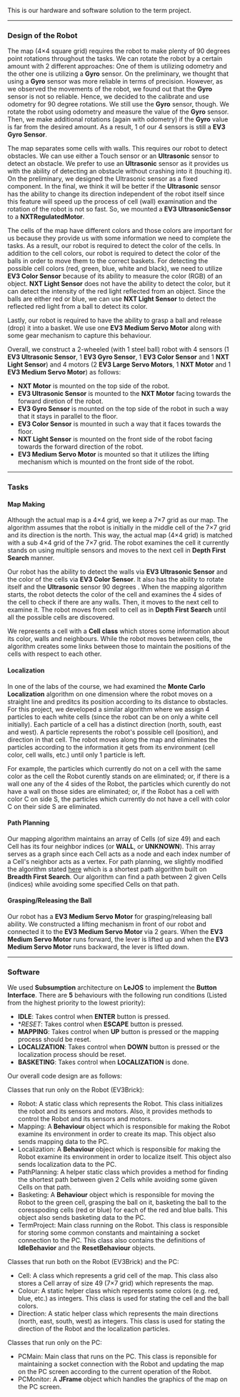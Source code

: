 This is our hardware and software solution to the term project.

***

### Design of the Robot
The map (4×4 square grid) requires the robot to make plenty of 90 degrees point rotations throughout the tasks. We can rotate the robot by a certain amount with 2 different approaches: One of them is utilizing odometry and the other one is utilizing a **Gyro** sensor. On the preliminary, we thought that using a **Gyro** sensor was more reliable in terms of precision. However, as we observed the movements of the robot, we found out that the **Gyro** sensor is not so reliable. Hence, we decided to the calibrate and use odometry for 90 degree rotations. We still use the **Gyro** sensor, though. We rotate the robot using odometry and measure the value of the **Gyro** sensor. Then, we make additional rotations (again with odometry) if the **Gyro** value is far from the desired amount. As a result, 1 of our 4 sensors is still a **EV3 Gyro Sensor**.

The map separates some cells with walls. This requires our robot to detect obstacles. We can use either a Touch sensor or an **Ultrasonic** sensor to detect an obstacle. We prefer to use an **Ultrasonic** sensor as it provides us with the ability of detecting an obstacle without crashing into it (touching it). On the preliminary, we designed the Ultrasonic sensor as a fixed component. In the final, we think it will be better if the **Ultrasonic** sensor has the ability to change its direction independent of the robot itself since this feature will speed up the process of cell (wall) examination and the rotation of the robot is not so fast. So, we mounted a **EV3 UltrasonicSensor** to a **NXTRegulatedMotor**.

The cells of the map have different colors and those colors are important for us because they provide us with some information we need to complete the tasks. As a result, our robot is required to detect the color of the cells. In addition to the cell colors, our robot is required to detect the color of the balls in order to move them to the correct baskets. For detecting the possible cell colors (red, green, blue, white and black), we need to utilize **EV3 Color Sensor** because of its ability to measure the color (RGB) of an object. **NXT Light Sensor** does not have the ability to detect the color, but it can detect the intensity of the red light reflected from an object. Since the balls are either red or blue, we can use **NXT Light Sensor** to detect the reflected red light from a ball to detect its color.

Lastly, our robot is required to have the ability to grasp a ball and release (drop) it into a basket. We use one **EV3 Medium Servo Motor** along with some gear mechanism to capture this behaviour.

Overall, we construct a 2-wheeled (with 1 steel ball) robot with 4 sensors (1 **EV3 Ultrasonic Sensor**, 1 **EV3 Gyro Sensor**, 1 **EV3 Color Sensor** and 1 **NXT Light Sensor**) and 4 motors (2 **EV3 Large Servo Motors**, 1 **NXT Motor** and 1 **EV3 Medium Servo Motor**) as follows:

*  **NXT Motor** is mounted on the top side of the robot.
*  **EV3 Ultrasonic Sensor** is mounted to the **NXT Motor** facing towards the forward diretion of the robot.
*  **EV3 Gyro Sensor** is mounted on the top side of the robot in such a way that it stays in parallel to the floor.
*  **EV3 Color Sensor** is mounted in such a way that it faces towards the floor.
*  **NXT Light Sensor** is mounted on the front side of the robot facing towards the forward direction of the robot.
*  **EV3 Medium Servo Motor** is mounted so that it utilizes the lifting mechanism which is mounted on the front side of the robot.

***

### Tasks
#### Map Making
Although the actual map is a 4×4 grid, we keep a 7×7 grid as our map. The algorithm assumes that the robot is initially in the middle cell of the 7×7 grid and its direction is the north. This way, the actual map (4×4 grid) is matched with a sub 4×4 grid of the 7×7 grid. The robot examines the cell it currently stands on using multiple sensors and moves to the next cell in **Depth First Search** manner.

Our robot has the ability to detect the walls via **EV3 Ultrasonic Sensor** and the color of the cells via **EV3 Color Sensor**. It also has the ability to rotate itself and the **Ultrasonic** sensor 90 degrees . When the mapping algorithm starts, the robot detects the color of the cell and examines the 4 sides of the cell to check if there are any walls. Then, it moves to the next cell to examine it. The robot moves from cell to cell as in **Depth First Search** until all the possible cells are discovered.

We represents a cell with a **Cell class** which stores some information about its color, walls and neighbours. While the robot moves between cells, the algorithm creates some links between those to maintain the positions of the cells with respect to each other.

#### Localization
In one of the labs of the course, we had examined the **Monte Carlo Localization** algorithm on one dimension where the robot moves on a straight line and preditcs its position according to its distance to obstacles. For this project, we developed a similar algorithm where we assign 4 particles to each white cells (since the robot can be on only a white cell initially). Each particle of a cell has a distinct direction (north, south, east and west). A particle represents the robot's possible cell (position), and direction in that cell. The robot moves along the map and eliminates the particles according to the information it gets from its environment (cell color, cell walls, etc.) until only 1 particle is left.

For example, the particles which currently do not on a cell with the same color as the cell the Robot curently stands on are eliminated; or, if there is a wall one any of the 4 sides of the Robot, the particles which curently do not have a wall on those sides are eliminated; or, if the Robot has a cell with color C on side S, the particles which currently do not have a cell with color C on their side S are eliminated.

#### Path Planning
Our mapping algorithm maintains an array of Cells (of size 49) and each Cell has its four neighbor indices (or **WALL**, or **UNKNOWN**). This array serves as a graph since each Cell acts as a node and each index number of a Cell's neighbor acts as a vertex. For path planning, we slightly modified the algorithm stated [here](https://www.geeksforgeeks.org/shortest-path-unweighted-graph/) which is a shortest path algorithm built on **Breadth First Search**. Our algorithm can find a path between 2 given Cells (indices) while avoiding some specified Cells on that path.

#### Grasping/Releasing the Ball
Our robot has a **EV3 Medium Servo Motor** for grasping/releasing ball ability. We constructed a lifting mechanism in front of our robot and connected it to the **EV3 Medium Servo Motor** via 2 gears. When the **EV3 Medium Servo Motor** runs forward, the lever is lifted up and when the **EV3 Medium Servo Motor** runs backward, the lever is lifted down.

***

### Software
We used **Subsumption** architecture on **LeJOS** to implement the **Button Interface**. There are **5** behaviours with the following run conditions (Listed from the highest priority to the lowest priority):

*  **IDLE**: Takes control when **ENTER** button is pressed.
*  **RESET*: Takes control when **ESCAPE** button is pressed.
*  **MAPPING**: Takes control when **UP** button is pressed or the mapping process should be reset.
*  **LOCALIZATION**: Takes control when **DOWN** button is pressed or the localization process should be reset.
*  **BASKETING**: Takes control when **LOCALIZATION** is done.

Our overall code design are as follows:

Classes that run only on the Robot (EV3Brick):

*  Robot: A static class which represents the Robot. This class initializes the robot and its sensors and motors. Also, it provides methods to control the Robot and its sensors and motors.
*  Mapping: A **Behaviour** object which is responsible for making the Robot examine its environment in order to create its map. This object also sends mapping data to the PC.
*  Localization: A **Behaviour** object which is responsible for making the Robot examine its environment in order to localize itself. This object also sends localization data to the PC.
*  PathPlanning: A helper static class which provides a method for finding the shortest path between given 2 Cells while avoiding some güven Cells on that path.
*  Basketing: A **Behaviour** object which is responsible for moving the Robot to the green cell, grasping the ball on it, basketing the ball to the coresspoding cells (red or blue) for each of the red and blue balls. This object also sends basketing data to the PC.
*  TermProject: Main class running on the Robot. This class is responsible for storing some common constants and maintaining a socket connection to the PC. This class also contains the definitions of **IdleBehavior** and the **ResetBehaviour** objects.

Classes that run both on the Robot (EV3Brick) and the PC:

*  Cell: A class which represents a grid cell of the map. This class also stores a Cell array of size 49 (7×7 grid) which represents the map.
*  Colour: A static helper class which represents some colors (e.g. red, blue, etc.) as integers. This class is used for stating the cell and the ball colors.
*  Direction: A static helper class which represents the main directions (north, east, south, west) as integers. This class is used for stating the direction of the Robot and the localization particles.

Classes that run only on the PC:

*  PCMain: Main class that runs on the PC. This class is reponsible for maintaining a socket connection with the Robot and updating the map on the PC screen according to the current operation of the Robot.
*  PCMonitor: A **JFrame** object which handles the graphics of the map on the PC screen.
